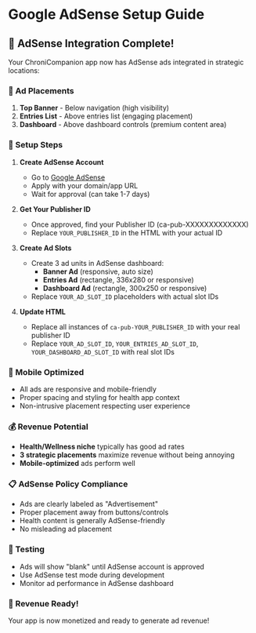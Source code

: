 # Google AdSense Setup Guide

## 🎯 AdSense Integration Complete!

Your ChroniCompanion app now has AdSense ads integrated in strategic locations:

### 📍 Ad Placements
1. **Top Banner** - Below navigation (high visibility)
2. **Entries List** - Above entries list (engaging placement)  
3. **Dashboard** - Above dashboard controls (premium content area)

### 🔧 Setup Steps

1. **Create AdSense Account**
   - Go to [Google AdSense](https://www.google.com/adsense/)
   - Apply with your domain/app URL
   - Wait for approval (can take 1-7 days)

2. **Get Your Publisher ID**
   - Once approved, find your Publisher ID (ca-pub-XXXXXXXXXXXXX)
   - Replace `YOUR_PUBLISHER_ID` in the HTML with your actual ID

3. **Create Ad Slots**
   - Create 3 ad units in AdSense dashboard:
     - **Banner Ad** (responsive, auto size)
     - **Entries Ad** (rectangle, 336x280 or responsive)  
     - **Dashboard Ad** (rectangle, 300x250 or responsive)
   - Replace `YOUR_AD_SLOT_ID` placeholders with actual slot IDs

4. **Update HTML**
   - Replace all instances of `ca-pub-YOUR_PUBLISHER_ID` with your real publisher ID
   - Replace `YOUR_AD_SLOT_ID`, `YOUR_ENTRIES_AD_SLOT_ID`, `YOUR_DASHBOARD_AD_SLOT_ID` with real slot IDs

### 📱 Mobile Optimized
- All ads are responsive and mobile-friendly
- Proper spacing and styling for health app context
- Non-intrusive placement respecting user experience

### 💰 Revenue Potential
- **Health/Wellness niche** typically has good ad rates
- **3 strategic placements** maximize revenue without being annoying
- **Mobile-optimized** ads perform well

### 📋 AdSense Policy Compliance
- Ads are clearly labeled as "Advertisement"
- Proper placement away from buttons/controls
- Health content is generally AdSense-friendly
- No misleading ad placement

### 🚀 Testing
- Ads will show "blank" until AdSense account is approved
- Use AdSense test mode during development
- Monitor ad performance in AdSense dashboard

### 🎉 Revenue Ready!
Your app is now monetized and ready to generate ad revenue! 
